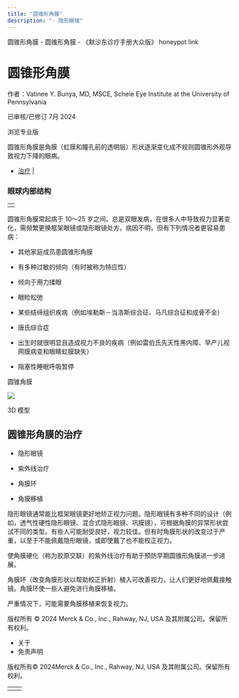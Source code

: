 ```yaml
---
title: "圆锥形角膜"
description: "- 隐形眼镜"
---
```


﻿圆锥形角膜 \- 圆锥形角膜 \- 《默沙东诊疗手册大众版》 honeypot link

# 圆锥形角膜

作者：Vatinee Y. Bunya, MD, MSCE, Scheie Eye Institute at the University of Pennsylvania

已审核/已修订 7月 2024

浏览专业版

圆锥形角膜是角膜（虹膜和瞳孔前的透明层）形状逐渐变化成不规则圆锥形外观导致视力下降的眼病。

- [治疗](#治疗_v26622582_zh) \|

### 眼球内部结构

|     |
| --- |
|  |

圆锥形角膜常起病于 10～25 岁之间。总是双眼发病，在很多人中导致视力显著变化，需频繁更换框架眼镜或隐形眼镜处方。病因不明，但有下列情况者更容易患病：

- 其他家庭成员患圆锥形角膜

- 有多种过敏的倾向（有时被称为特应性）

- 倾向于用力揉眼

- 眼睑松弛

- 某些结缔组织疾病（例如埃勒斯－当洛斯综合征、马凡综合征和成骨不全）

- 唐氏综合症

- 出生时就很明显且造成视力不良的疾病（例如雷伯氏先天性黑内障、早产儿视网膜病变和眼睛虹膜缺失）

- 阻塞性睡眠呼吸暂停


圆锥角膜

![](https://edge.sitecorecloud.io/mmanual-ssq1ci05/media/home/images/b/i/o/biodigital-human-snapshot-keratoconus-cv-sized_zh.jpg?thn=0&sc_lang=zh&mw=500)

3D 模型

## 圆锥形角膜的治疗

- 隐形眼镜

- 紫外线治疗

- 角膜环

- 角膜移植


隐形眼镜通常能比框架眼镜更好地矫正视力问题。隐形眼镜有多种不同的设计（例如，透气性硬性隐形眼镜、混合式隐形眼镜、巩膜镜），可根据角膜的异常形状尝试不同的类型。有些人可能耐受良好，视力较佳。但有时角膜形状的改变过于严重，以至于不能佩戴隐形眼镜，或即使戴了也不能校正视力。

使角膜硬化（称为胶原交联）的紫外线治疗有助于预防早期圆锥形角膜进一步进展。

角膜环（改变角膜形状以帮助校正折射）植入可改善视力，让人们更好地佩戴接触镜。角膜环使一些人避免进行角膜移植。

严重情况下，可能需要角膜移植来恢复视力。



版权所有 © 2024
Merck & Co., Inc., Rahway, NJ, USA 及其附属公司。保留所有权利。

- 关于
- 免责声明

版权所有© 2024Merck & Co., Inc., Rahway, NJ, USA 及其附属公司。保留所有权利。

|     |     |
| --- | --- |
|  |  |